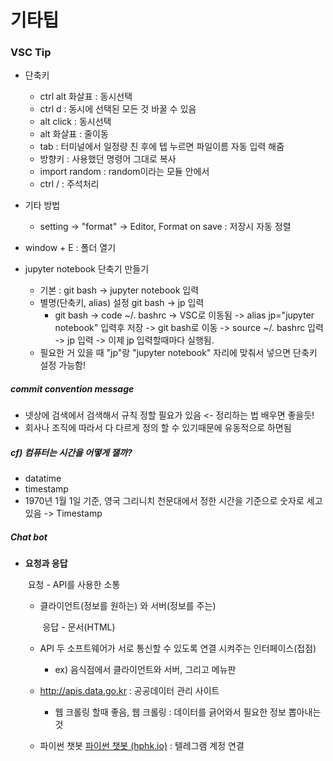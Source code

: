# 기타팁
### VSC Tip
- 단축키
  - ctrl alt 화살표 : 동시선택
  - ctrl d : 동시에 선택된 모든 것 바꿀 수 있음
  - alt click : 동시선택
  - alt 화살표 : 줄이동
  - tab : 터미널에서 일정량 친 후에 텝 누르면 파일이름 자동 입력 해줌
  - 방향키 : 사용했던 명령어 그대로 복사
  - import random : random이라는 모듈 안에서
  - ctrl / : 주석처리  
- 기타 방법
  - setting -> "format" -> Editor, Format on save : 저장시 자동 정렬

- window + E : 폴더 열기
- jupyter notebook 단축기 만들기
  - 기본 : git bash -> jupyter notebook 입력
  - 별명(단축키, alias) 설정 git bash -> jp 입력
    - git bash -> code ~/. bashrc -> VSC로 이동됨 -> alias jp="jupyter notebook" 입력후 저장 -> git bash로 이동 -> source ~/. bashrc 입력 -> jp 입력 -> 이제 jp 입력할때마다 실행됨.
  - 필요한 거 있을 때 "jp"랑 "jupyter notebook" 자리에 맞춰서 넣으면 단축키 설정 가능함!
    
  


##### commit convention message

- 넷상에 검색에서 검색해서 규칙 정할 필요가 있음 <- 정리하는 법 배우면 좋을듯!
- 회사나 조직에 따라서 다 다르게 정의 할 수 있기때문에 유동적으로 하면됨


##### cf) 컴퓨터는 시간을 어떻게 잴까?
- datatime
- timestamp
- 1970년 1월 1일 기준, 영국 그리니치 천문대에서 정한 시간을 기준으로 숫자로 세고있음 -> Timestamp

##### Chat bot

- **요청과 응답**

  ​                                                  요청 - API를 사용한 소통

  - 클라이언트(정보를 원하는) 와 서버(정보를 주는) 

    ​                                             응답 - 문서(HTML)

  - API 두 소프트웨어가 서로 통신할 수 있도록 연결 시켜주는 인터페이스(접점)

    - ex) 음식점에서 클라이언트와 서버, 그리고 메뉴판

  - http://apis.data.go.kr : 공공데이터 관리 사이트

    - 웹 크롤링 할때 좋음, 웹 크롤링 : 데이터를 긁어와서 필요한 정보 뽑아내는 것

  - 파이썬 챗봇 [파이썬 챗봇 (hphk.io)](https://py.hphk.io/) : 텔레그램 계정 연결